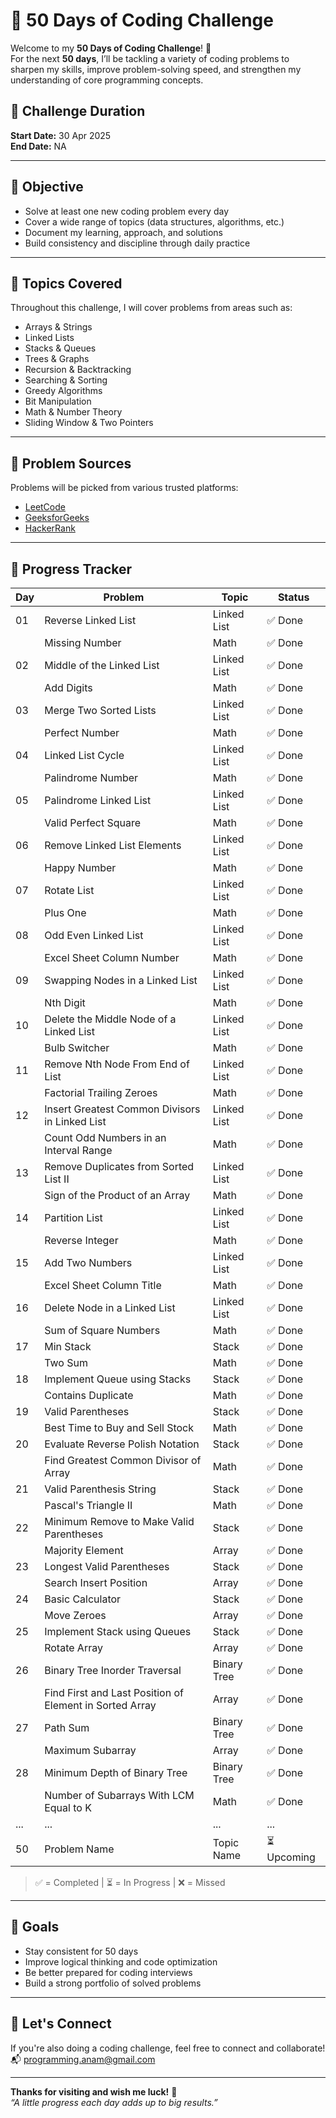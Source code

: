 # 🧠 50 Days of Coding Challenge

Welcome to my **50 Days of Coding Challenge**! 🚀  
For the next **50 days**, I’ll be tackling a variety of coding problems to sharpen my skills, improve problem-solving speed, and strengthen my understanding of core programming concepts.

## 📅 Challenge Duration

**Start Date:** 30 Apr 2025  
**End Date:** NA

---

## 📌 Objective

- Solve at least one new coding problem every day
- Cover a wide range of topics (data structures, algorithms, etc.)
- Document my learning, approach, and solutions
- Build consistency and discipline through daily practice

---

## 🧠 Topics Covered

Throughout this challenge, I will cover problems from areas such as:

- Arrays & Strings
- Linked Lists
- Stacks & Queues
- Trees & Graphs
- Recursion & Backtracking
- Searching & Sorting
- Greedy Algorithms
- Bit Manipulation
- Math & Number Theory
- Sliding Window & Two Pointers

---

## 🧩 Problem Sources

Problems will be picked from various trusted platforms:
- [LeetCode](https://leetcode.com)
- [GeeksforGeeks](https://www.geeksforgeeks.org)
- [HackerRank](https://www.hackerrank.com)

---

## 🚀 Progress Tracker

| Day | Problem                                      | Topic        | Status   |
|-----|----------------------------------------------|--------------|----------|
| 01  | Reverse Linked List                          | Linked List  | ✅ Done  |
|     | Missing Number                               | Math         | ✅ Done  |
| 02  | Middle of the Linked List                    | Linked List  | ✅ Done  |
|     | Add Digits                                   | Math         | ✅ Done  |
| 03  | Merge Two Sorted Lists                       | Linked List  | ✅ Done  |
|     | Perfect Number                               | Math         | ✅ Done  |
| 04  | Linked List Cycle                            | Linked List  | ✅ Done  |
|     | Palindrome Number                            | Math         | ✅ Done  |
| 05  | Palindrome Linked List                       | Linked List  | ✅ Done  |
|     | Valid Perfect Square                         | Math         | ✅ Done  |
| 06  | Remove Linked List Elements                  | Linked List  | ✅ Done  |
|     | Happy Number                                 | Math         | ✅ Done  |
| 07  | Rotate List                                  | Linked List  | ✅ Done  |
|     | Plus One                                     | Math         | ✅ Done  |
| 08  | Odd Even Linked List                         | Linked List  | ✅ Done  |
|     | Excel Sheet Column Number                    | Math         | ✅ Done  |
| 09  | Swapping Nodes in a Linked List              | Linked List  | ✅ Done  |
|     | Nth Digit                                    | Math         | ✅ Done  |
| 10  | Delete the Middle Node of a Linked List      | Linked List  | ✅ Done  |
|     | Bulb Switcher                                | Math         | ✅ Done  |
| 11  | Remove Nth Node From End of List             | Linked List  | ✅ Done  |
|     | Factorial Trailing Zeroes                    | Math         | ✅ Done  |
| 12  | Insert Greatest Common Divisors in Linked List | Linked List| ✅ Done  |
|     | Count Odd Numbers in an Interval Range       | Math         | ✅ Done  |
| 13  | Remove Duplicates from Sorted List II        | Linked List  | ✅ Done  |
|     | Sign of the Product of an Array              | Math         | ✅ Done  |
| 14  | Partition List                               | Linked List  | ✅ Done  |
|     | Reverse Integer                              | Math         | ✅ Done  |
| 15  | Add Two Numbers                              | Linked List  | ✅ Done  |
|     | Excel Sheet Column Title                     | Math         | ✅ Done  |
| 16  | Delete Node in a Linked List                 | Linked List  | ✅ Done  |
|     | Sum of Square Numbers                        | Math         | ✅ Done  |
| 17  | Min Stack                                    | Stack        | ✅ Done  |
|     | Two Sum                                      | Math         | ✅ Done  |
| 18  | Implement Queue using Stacks                 | Stack        | ✅ Done  |
|     | Contains Duplicate                           | Math         | ✅ Done  |
| 19  | Valid Parentheses                            | Stack        | ✅ Done  |
|     | Best Time to Buy and Sell Stock              | Math         | ✅ Done  |
| 20  | Evaluate Reverse Polish Notation             | Stack        | ✅ Done  |
|     | Find Greatest Common Divisor of Array        | Math         | ✅ Done  |
| 21  | Valid Parenthesis String                     | Stack        | ✅ Done  |
|     | Pascal's Triangle II                         | Math         | ✅ Done  |
| 22  | Minimum Remove to Make Valid Parentheses     | Stack        | ✅ Done  |
|     | Majority Element                             | Array         | ✅ Done  |
| 23  | Longest Valid Parentheses                    | Stack        | ✅ Done  |
|     | Search Insert Position                       | Array         | ✅ Done  |
| 24  | Basic Calculator                             | Stack        | ✅ Done  |
|     | Move Zeroes                                  | Array         | ✅ Done  |
| 25  | Implement Stack using Queues                 | Stack        | ✅ Done  |
|     | Rotate Array                                 | Array         | ✅ Done  |
| 26  | Binary Tree Inorder Traversal                | Binary Tree   | ✅ Done  |
|     | Find First and Last Position of Element in Sorted Array | Array | ✅ Done  |
| 27  | Path Sum                                     | Binary Tree   | ✅ Done  |
|     | Maximum Subarray                             | Array         | ✅ Done  |
| 28  | Minimum Depth of Binary Tree                 | Binary Tree   | ✅ Done  |
|     | Number of Subarrays With LCM Equal to K      | Math          | ✅ Done  |
| ... | ...                                          | ...           | ...      |
| 50  | Problem Name                                 | Topic Name    | ⏳ Upcoming |

> ✅ = Completed | ⏳ = In Progress | ❌ = Missed

---

## 🌟 Goals

- Stay consistent for 50 days
- Improve logical thinking and code optimization
- Be better prepared for coding interviews
- Build a strong portfolio of solved problems

---

## 📣 Let's Connect

If you're also doing a coding challenge, feel free to connect and collaborate!  
📬 [programming.anam@gmail.com](mailto:programming.anam@gmail.com)

---

**Thanks for visiting and wish me luck!** 🙌  
_“A little progress each day adds up to big results.”_



